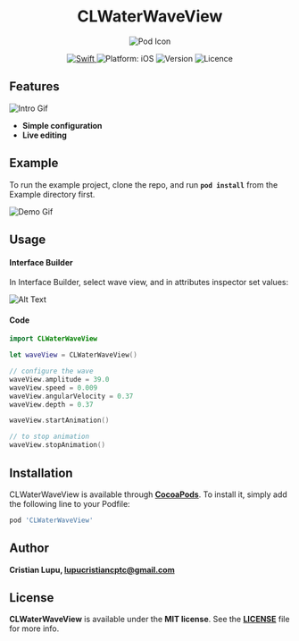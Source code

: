 <h1 align="center">CLWaterWaveView</h1>

<p align="center">
<img src="icon.png" alt="Pod Icon"/>
</p>

<p align="center">
<a href="https://developer.apple.com/swift/">
  <img src="https://img.shields.io/badge/Swift-4.2-orange.svg?style=flat" alt="Swift"/>
</a>
<img src="https://img.shields.io/badge/Platform-iOS%209.0+-black.svg" alt="Platform: iOS">
<img src="https://img.shields.io/cocoapods/v/CLWaterWaveView.svg?style=flat)](http://cocoapods.org/pods/CLWaterWaveView" alt="Version">
<img src="https://img.shields.io/cocoapods/l/CLWaterWaveView.svg?style=flat)](http://cocoapods.org/pods/CLWaterWaveView" alt="Licence">
</p>

## Features

![Intro Gif](intro.gif)

* **Simple configuration**
* **Live editing**

## Example

To run the example project, clone the repo, and run **`pod install`** from the Example directory first.

![Demo Gif](demo.gif)

## Usage

#### Interface Builder
In Interface Builder, select wave view, and in attributes inspector set values:

![Alt Text](attributes_inspector.png)

#### Code

```swift
import CLWaterWaveView

let waveView = CLWaterWaveView()

// configure the wave
waveView.amplitude = 39.0
waveView.speed = 0.009
waveView.angularVelocity = 0.37
waveView.depth = 0.37

waveView.startAnimation()

// to stop animation
waveView.stopAnimation()
```

## Installation

CLWaterWaveView is available through **[CocoaPods](http://cocoapods.org)**. To install
it, simply add the following line to your Podfile:

```ruby
pod 'CLWaterWaveView'
```

## Author

**Cristian Lupu, lupucristiancptc@gmail.com**

## License

**CLWaterWaveView** is available under the **MIT license**. See the **[LICENSE](https://github.com/cristiLupu/CLWaterWaveView/blob/master/LICENSE)** file for more info.


